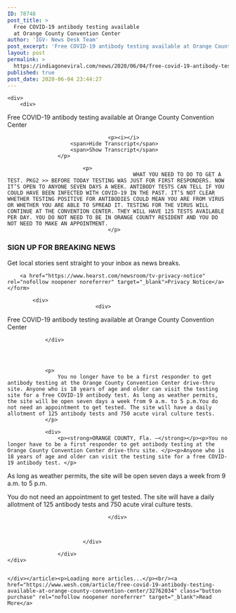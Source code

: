 ```yaml
---
ID: 78748
post_title: >
  Free COVID-19 antibody testing available
  at Orange County Convention Center
author: 'IGV- News Desk Team'
post_excerpt: 'Free COVID-19 antibody testing available at Orange County Convention Center Hide Transcript Show Transcript WHAT YOU NEED TO DO TO GET A TEST. PKG2 &gt;&gt; BEFORE TODAY TESTING WAS JUST FOR FIRST RESPONDERS. NOW IT’S OPEN TO ANYONE SEVEN DAYS A WEEK. ANTIBODY TESTS CAN TELL IF YOU COULD HAVE BEEN INFECTED WITH COVID-19 IN&hellip;'
layout: post
permalink: >
  https://indiagoneviral.com/news/2020/06/04/free-covid-19-antibody-testing-available-at-orange-county-convention-center/78748/india-gone-viral/
published: true
post_date: 2020-06-04 23:44:27
---
```

<article><div data-canonical-url="https://www.wesh.com/article/free-covid-19-antibody-testing-available-at-orange-county-convention-center/32762034" data-id="85b4ef61-101c-4fdb-a43b-81bcfa2a8e45" data-share-url="/article/free-covid-19-antibody-testing-available-at-orange-county-convention-center/32762034">
				
	
	

	<div>
		<div>
						





			
							

<div>
	<div>
					

<section><p>Free COVID-19 antibody testing available at Orange County Convention Center</p>
			
	
</section>
						</div>
</div>



									<p><i></i>
						<span>Hide Transcript</span>
						<span>Show Transcript</span>
					</p>
							
							<p>
											WHAT YOU NEED TO DO TO GET A TEST. PKG2 >> BEFORE TODAY TESTING WAS JUST FOR FIRST RESPONDERS. NOW IT’S OPEN TO ANYONE SEVEN DAYS A WEEK. ANTIBODY TESTS CAN TELL IF YOU COULD HAVE BEEN INFECTED WITH COVID-19 IN THE PAST. IT’S NOT CLEAR WHETHER TESTING POSITIVE FOR ANTIBODIES COULD MEAN YOU ARE FROM VIRUS OR WHETHER YOU ARE ABLE TO SPREAD IT. TESTING FOR THE VIRUS WILL CONTINUE AT THE CONVENTION CENTER. THEY WILL HAVE 125 TESTS AVAILABLE PER DAY. YOU DO NOT NEED TO BE IN ORANGE COUNTY RESIDENT AND YOU DO NOT NEED TO MAKE AN APPOINTMENT.
									</p>
			
							
<div aria-label="Newsletter sign up" data-list="wesh_news_local_breaking" data-source="site-article-modal" role="region">
	<form>
		<div>
			<div>
				<h3>SIGN UP FOR BREAKING NEWS</h3>
				<p>Get local stories sent straight to your inbox as news breaks.</p>
			</div>
		</div>
		
		<a href="https://www.hearst.com/newsroom/tv-privacy-notice" rel="nofollow noopener noreferrer" target="_blank">Privacy Notice</a>
	</form>
</div>

			
			<div>
								<div>
											



										

<section><p>Free COVID-19 antibody testing available at Orange County Convention Center</p>
			
	
</section>


				</div>

				
				

				<p>
					You no longer have to be a first responder to get antibody testing at the Orange County Convention Center drive-thru site. Anyone who is 18 years of age and older can visit the testing site for a free COVID-19 antibody test. As long as weather permits, the site will be open seven days a week from 9 a.m. to 5 p.m.You do not need an appointment to get tested. The site will have a daily allotment of 125 antibody tests and 750 acute viral culture tests.
				</p>

				<div>
					<p><strong>ORANGE COUNTY, Fla. —</strong></p><p>You no longer have to be a first responder to get antibody testing at the Orange County Convention Center drive-thru site. </p><p>Anyone who is 18 years of age and older can visit the testing site for a free COVID-19 antibody test. </p>
<p>As long as weather permits, the site will be open seven days a week from 9 a.m. to 5 p.m.</p><p>You do not need an appointment to get tested. The site will have a daily allotment of 125 antibody tests and 750 acute viral culture tests.</p>

					
					
									</div>


				
							</div>

					</div>
	</div>

		
	</div></article><p>Loading more articles...</p><br/><a href="https://www.wesh.com/article/free-covid-19-antibody-testing-available-at-orange-county-convention-center/32762034" class="button purchase" rel="nofollow noopener noreferrer" target="_blank">Read More</a>